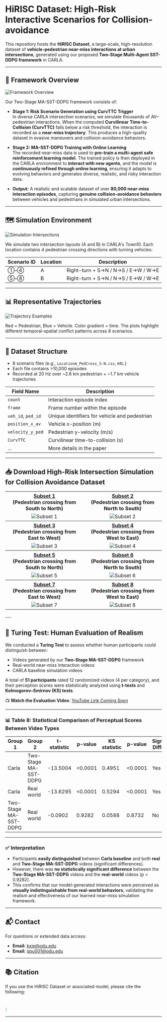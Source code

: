 # HiRISC Dataset: High-Risk Interactive Scenarios for Collision-avoidance

This repository hosts the **HiRISC Dataset**, a large-scale, high-resolution dataset of **vehicle-pedestrian near-miss interactions at urban intersections**, generated using our proposed **Two-Stage Multi-Agent SST-DDPG framework** in CARLA.

---

## 🧠 Framework Overview

![Framework Overview](https://github.com/Qpu523/HiRISC-Dataset/blob/7ac52fe8a27fbb071942795e77c5461db8f661d2/Config/Picture11.png)

Our Two-Stage MA-SST-DDPG framework consists of:

- **Stage 1: Risk Scenario Generation using CurvTTC Trigger**  
  In diverse CARLA intersection scenarios, we simulate thousands of AV–pedestrian interactions. When the computed **Curvilinear Time-to-Collision (CurvTTC)** falls below a risk threshold, the interaction is recorded as a **near-miss trajectory**. This produces a high-quality dataset in evasive maneuvers and collision-avoidance behaviors.

- **Stage 2: MA-SST-DDPG Training with Online Learning**  
  The recorded near-miss data is used to **pre-train a multi-agent safe reinforcement learning model**. The trained policy is then deployed in the CARLA environment to **interact with new agents**, and the model is **continuously refined through online learning**, ensuring it adapts to evolving behaviors and generates diverse, realistic, and risky interaction data.
- **Output:** A realistic and scalable dataset of over **80,000 near-miss interaction episodes**, capturing **genuine collision-avoidance behaviors** between vehicles and pedestrians in simulated urban intersections.

---

## 🗺 Simulation Environment

![Simulation Intersections](https://github.com/Qpu523/HiRISC-Dataset/blob/7ac52fe8a27fbb071942795e77c5461db8f661d2/Config/Picture22.png)

We simulate two intersection layouts (A and B) in CARLA's Town10. Each location contains 4 pedestrian crossing directions with turning vehicles:

| Scenario ID | Location | Description                                |
|-------------|----------|--------------------------------------------|
| ①–④         | A        | Right-turn + S→N / N→S / E→W / W→E         |
| ⑤–⑧         | B        | Right-turn + S→N / N→S / E→W / W→E         |


---

## 📊 Representative Trajectories

![Trajectory Examples](https://github.com/Qpu523/HiRISC-Dataset/blob/7ac52fe8a27fbb071942795e77c5461db8f661d2/Config/Picture33.png)

Red = Pedestrian, Blue = Vehicle. Color gradient = time. The plots highlight different temporal-spatial conflict patterns across 8 scenarios.

---

## 📁 Dataset Structure

- 8 scenario files (e.g., `LocationA_PedCross_S-N.csv`, etc.)
- Each file contains >10,000 episodes
- Recorded at 20 Hz over ~2.6 km pedestrian + ~1.7 km vehicle trajectories

| Field Name         | Description                                 |
|--------------------|---------------------------------------------|
| `count`            | Interaction episode index                   |
| `frame`            | Frame number within the episode             |
| `veh_id`, `ped_id` | Unique identifiers for vehicle and pedestrian |
| `position_x_av`    | Vehicle x-position (m)                      |
| `velocity_y_ped`   | Pedestrian y-velocity (m/s)                 |
| `CurvTTC`          | Curvilinear time-to-collision (s)           |
| ...                | More details in the paper                   |

---

## 📥 Download High-Risk Intersection Simulation for Collision Avoidance Dataset

<table>
<tr>
<th><a href="https://1drv.ms/f/c/your-link-1">Subset 1<br></a>(Pedestrian crossing from South to North)</th>
<th><a href="https://1drv.ms/f/c/your-link-2">Subset 2<br></a>(Pedestrian crossing from North to South)</th>
</tr>
<tr>
<td align="center"><img src="https://github.com/Qpu523/HiRISC-Dataset/blob/e5532840771f062f3f88ca2029b0ff375d10c609/Config/1.png" alt="Subset 1" /></td>
<td align="center"><img src="https://github.com/Qpu523/HiRISC-Dataset/blob/e5532840771f062f3f88ca2029b0ff375d10c609/Config/2.png" alt="Subset 2" /></td>
</tr>

<tr>
<th><a href="https://1drv.ms/f/c/your-link-3">Subset 3<br></a>(Pedestrian crossing from East to West)</th>
<th><a href="https://1drv.ms/f/c/your-link-4">Subset 4<br></a>(Pedestrian crossing from West to East)</th>
</tr>
<tr>
<td align="center"><img src="https://github.com/Qpu523/HiRISC-Dataset/blob/e5532840771f062f3f88ca2029b0ff375d10c609/Config/3.png" alt="Subset 3" /></td>
<td align="center"><img src="https://github.com/Qpu523/HiRISC-Dataset/blob/e5532840771f062f3f88ca2029b0ff375d10c609/Config/4.png" alt="Subset 4" /></td>
</tr>

<tr>
<th><a href="https://1drv.ms/f/c/your-link-5">Subset 5<br></a>(Pedestrian crossing from South to North)</th>
<th><a href="https://1drv.ms/f/c/your-link-6">Subset 6<br></a>(Pedestrian crossing from North to South)</th>
</tr>
<tr>
<td align="center"><img src="https://github.com/Qpu523/HiRISC-Dataset/blob/e5532840771f062f3f88ca2029b0ff375d10c609/Config/5.png" alt="Subset 5" /></td>
<td align="center"><img src="https://github.com/Qpu523/HiRISC-Dataset/blob/e5532840771f062f3f88ca2029b0ff375d10c609/Config/6.png" alt="Subset 6" /></td>
</tr>

<tr>
<th><a href="https://1drv.ms/f/c/your-link-7">Subset 7<br></a>(Pedestrian crossing from East to West)</th>
<th><a href="https://1drv.ms/f/c/your-link-8">Subset 8<br></a>(Pedestrian crossing from West to East)</th>
</tr>
<tr>
<td align="center"><img src="https://github.com/Qpu523/HiRISC-Dataset/blob/e5532840771f062f3f88ca2029b0ff375d10c609/Config/7.png" alt="Subset 7" /></td>
<td align="center"><img src="https://github.com/Qpu523/HiRISC-Dataset/blob/e5532840771f062f3f88ca2029b0ff375d10c609/Config/8.png" alt="Subset 8" /></td>
</tr>

</table>
---


## 🎯 Turing Test: Human Evaluation of Realism

We conducted a **Turing Test** to assess whether human participants could distinguish between:

- Videos generated by our **Two-Stage MA-SST-DDPG** framework
- Real-world near-miss interaction videos
- CARLA baseline simulation videos 

A total of **51 participants** rated 12 randomized videos (4 per category), and their perception scores were statistically analyzed using **t-tests** and **Kolmogorov–Smirnov (KS) tests**.

📺 **Watch the Evaluation Video**: [YouTube Link Coming Soon](https://www.youtube.com/watch?v=YOUR_VIDEO_ID)

---

### 📊 Table 8: Statistical Comparison of Perceptual Scores Between Video Types

| **Group 1**           | **Group 2**             | **t-statistic** | **p-value** | **KS statistic** | **p-value** | **Significant Difference** |
|-----------------------|-------------------------|------------------|-------------|------------------|-------------|-----------------------------|
| Carla                 | Two-Stage MA-SST-DDPG   | -13.5004         | <0.0001     | 0.4951           | <0.0001     | Yes                         |
| Carla                 | Real world              | -13.6295         | <0.0001     | 0.5294           | <0.0001     | Yes                         |
| Two-Stage MA-SST-DDPG | Real world              | -0.0902          | 0.9282      | 0.0588           | 0.8732      | No                          |

---

### ✅ Interpretation

- Participants **easily distinguished** between **Carla baseline** and both **real** and **Two-Stage MA-SST-DDPG** videos (significant differences).
- However, there was **no statistically significant difference** between the **Two-Stage MA-SST-DDPG** videos and the **real-world** videos (p = 0.9282).
- This confirms that our model-generated interactions were perceived as **visually indistinguishable from real-world behaviors**, validating the realism and effectiveness of our learned near-miss simulation framework.


---

## 📬 Contact

For questions or extended data access:

- **Email:** kxie@odu.edu
- **Email:** qpu001@odu.edu
---



## 📚 Citation

If you use the HiRISC Dataset or associated model, please cite the following:

```bibtex


}
```

---


